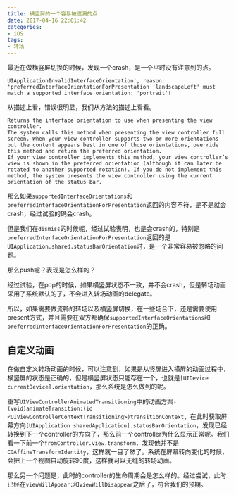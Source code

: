 ```yaml
---
title: 横竖屏的一个容易被遗漏的点
date: 2017-04-16 22:01:42
categories:
- iOS
tags:
- 转场
---
```


最近在做横竖屏切换的时候，发现一个crash，是一个平时没有注意到的点。

<!--more-->

```
UIApplicationInvalidInterfaceOrientation', reason: 'preferredInterfaceOrientationForPresentation 'landscapeLeft' must match a supported interface orientation: 'portrait'!
```

从描述上看，错误很明显，我们从方法的描述上看看。

```
Returns the interface orientation to use when presenting the view controller.
The system calls this method when presenting the view controller full screen. When your view controller supports two or more orientations but the content appears best in one of those orientations, override this method and return the preferred orientation.
If your view controller implements this method, your view controller’s view is shown in the preferred orientation (although it can later be rotated to another supported rotation). If you do not implement this method, the system presents the view controller using the current orientation of the status bar.
```

那么如果`supportedInterfaceOrientations`和`preferredInterfaceOrientationForPresentation`返回的内容不符，是不是就会crash，经过试验的确会crash。

但是我们在`dismiss`的时候呢，经过试验表明，也是会crash的，特别是`preferredInterfaceOrientationForPresentation`返回的是`UIApplication.shared.statusBarOrientation`时，是一个非常容易被忽略的问题。

那么push呢？表现是怎么样的？

经过试验，在pop的时候，如果横竖屏状态不一致，并不会crash，但是转场动画采用了系统默认的了，不会进入转场动画的delegate。

所以，如果需要做流畅的转场以及横竖屏切换，在一些场合下，还是需要使用present方式，并且需要在双方都确保`supportedInterfaceOrientations`和`preferredInterfaceOrientationForPresentation`的正确。

## 自定义动画

在做自定义转场动画的时候，可以注意到，如果是从竖屏进入横屏的动画过程中，横竖屏的状态是正确的，但是横竖屏状态只能存在一个，也就是`[UIDevice currentDevice].orientation`，那么系统是怎么做到的呢。

重写`UIViewControllerAnimatedTransitioning`中的动画方案`- (void)animateTransition:(id <UIViewControllerContextTransitioning>)transitionContext`，在此时获取屏幕方向`[UIApplication sharedApplication].statusBarOrientation`，发现已经转换到下一个controller的方向了，那么前一个controller为什么显示正常呢。我们看一下前一个`fromController.view.transform`，发现他并不是`CGAffineTransformIdentity`，这样就一目了然了。系统在屏幕转向变化的时候，会把上一个视图自动旋转90度，这样就可以无缝的转场动画。

那么另一个问题是，此时的controller的生命周期会是怎么样的。经过尝试，此时已经在`viewWillAppear:`和`viewWillDisappear`之后了，符合我们的预期。
